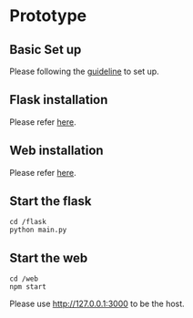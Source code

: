 # Prototype

## Basic Set up

Please following the [guideline](https://github.com/SoftFeta/CS5351_Project/blob/main/README.md) to set up.

## Flask installation

Please refer [here](https://github.com/SoftFeta/CS5351_Project/blob/alpha/flask/README.md).

## Web installation

Please refer [here](https://github.com/SoftFeta/CS5351_Project/blob/alpha/prototype/web/README.md).

## Start the flask

```
cd /flask
python main.py
```

## Start the web
```
cd /web
npm start
```
Please use http://127.0.0.1:3000 to be the host.